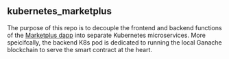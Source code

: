 ## kubernetes_marketplus
The purpose of this repo is to decouple the frontend and backend functions of the [Marketplus dapp](https://github.com/snpsuen/Marketplus) into separate Kubernetes microservices. More speicifcally, the backend K8s pod is dedicated to running the local Ganache blockchain to serve the smart contract at the heart. 
